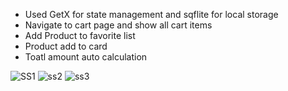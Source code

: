  * Used GetX for state management and sqflite for local storage
* Navigate to cart page and show all cart items
* Add Product to favorite list  
* Product add to card 
* Toatl amount auto calculation  

![SS1](https://github.com/Bishozit/Online_Shopping_App/assets/110930138/6fd55686-e180-47be-9323-977530b610b6)
![ss2](https://github.com/Bishozit/Online_Shopping_App/assets/110930138/38a1968f-54ae-4a9b-936d-48f87b0d5b6f)
![ss3](https://github.com/Bishozit/Online_Shopping_App/assets/110930138/4667cd66-39f6-4792-9b6b-250cf84e2f83)
